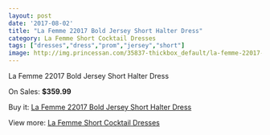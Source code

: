 ```yaml
---
layout: post
date: '2017-08-02'
title: "La Femme 22017 Bold Jersey Short Halter Dress"
category: La Femme Short Cocktail Dresses
tags: ["dresses","dress","prom","jersey","short"]
image: http://img.princessan.com/35837-thickbox_default/la-femme-22017-bold-jersey-short-halter-dress.jpg
---
```

La Femme 22017 Bold Jersey Short Halter Dress

On Sales: **$359.99**
<a href="https://www.princessan.com/en/16749-la-femme-22017-bold-jersey-short-halter-dress.html"><amp-img layout="responsive" width="600" height="600" src="//img.princessan.com/35837-thickbox_default/la-femme-22017-bold-jersey-short-halter-dress.jpg" alt="La Femme 22017 Bold Jersey Short Halter Dress 0" /></a>
<a href="https://www.princessan.com/en/16749-la-femme-22017-bold-jersey-short-halter-dress.html"><amp-img layout="responsive" width="600" height="600" src="//img.princessan.com/35839-thickbox_default/la-femme-22017-bold-jersey-short-halter-dress.jpg" alt="La Femme 22017 Bold Jersey Short Halter Dress 1" /></a>
<a href="https://www.princessan.com/en/16749-la-femme-22017-bold-jersey-short-halter-dress.html"><amp-img layout="responsive" width="600" height="600" src="//img.princessan.com/35838-thickbox_default/la-femme-22017-bold-jersey-short-halter-dress.jpg" alt="La Femme 22017 Bold Jersey Short Halter Dress 2" /></a>

Buy it: [La Femme 22017 Bold Jersey Short Halter Dress](https://www.princessan.com/en/16749-la-femme-22017-bold-jersey-short-halter-dress.html "La Femme 22017 Bold Jersey Short Halter Dress")

View more: [La Femme Short Cocktail Dresses](https://www.princessan.com/en/140- "La Femme Short Cocktail Dresses")